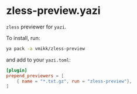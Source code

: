 # zless-preview.yazi

`zless` previewer for `yazi`.

To install, run:
``` bash
ya pack -a vmikk/zless-preview
```

and add to your `yazi.toml`:

``` toml
[plugin]
prepend_previewers = [
    { name = "*.txt.gz", run = "zless-preview"},
]
```

